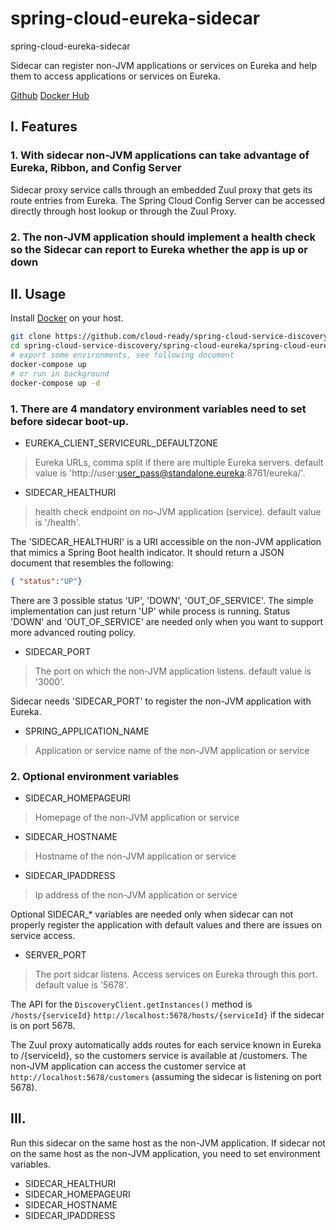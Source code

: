 # spring-cloud-eureka-sidecar
spring-cloud-eureka-sidecar

Sidecar can register non-JVM applications or services on Eureka and help them to access applications or services on Eureka.

[Github](https://github.com/cloud-ready/spring-cloud-service-discovery/tree/develop/spring-cloud-eureka/spring-cloud-eureka-sidecar)
[Docker Hub](https://hub.docker.com/r/cloudready/spring-cloud-eureka-server/)

## I. Features

### 1. With sidecar non-JVM applications can take advantage of Eureka, Ribbon, and Config Server

Sidecar proxy service calls through an embedded Zuul proxy that gets its route entries from Eureka.
The Spring Cloud Config Server can be accessed directly through host lookup or through the Zuul Proxy.

### 2. The non-JVM application should implement a health check so the Sidecar can report to Eureka whether the app is up or down

## II. Usage

Install [Docker](https://www.docker.com/community-edition) on your host.

```bash
git clone https://github.com/cloud-ready/spring-cloud-service-discovery.git
cd spring-cloud-service-discovery/spring-cloud-eureka/spring-cloud-eureka-sidecar
# export some environments, see following document
docker-compose up
# or run in background
docker-compose up -d
```

### 1. There are 4 mandatory environment variables need to set before sidecar boot-up.

- EUREKA_CLIENT_SERVICEURL_DEFAULTZONE
> Eureka URLs, comma split if there are multiple Eureka servers. default value is 'http://user:user_pass@standalone.eureka:8761/eureka/'.

- SIDECAR_HEALTHURI
> health check endpoint on no-JVM application (service). default value is '/health'.

The 'SIDECAR_HEALTHURI' is a URI accessible on the non-JVM application that mimics a Spring Boot health indicator.
It should return a JSON document that resembles the following:
```json
{ "status":"UP"}
```
There are 3 possible status 'UP', 'DOWN', 'OUT_OF_SERVICE'.
The simple implementation can just return 'UP' while process is running.
Status 'DOWN' and 'OUT_OF_SERVICE' are needed only when you want to support more advanced routing policy.

- SIDECAR_PORT
> The port on which the non-JVM application listens. default value is '3000'.

Sidecar needs 'SIDECAR_PORT' to register the non-JVM application with Eureka.

- SPRING_APPLICATION_NAME
> Application or service name of the non-JVM application or service 

### 2. Optional environment variables

- SIDECAR_HOMEPAGEURI
> Homepage of the non-JVM application or service
- SIDECAR_HOSTNAME
> Hostname of the non-JVM application or service
- SIDECAR_IPADDRESS
> Ip address of the non-JVM application or service

Optional SIDECAR_* variables are needed only when sidecar can not properly register the application with default values 
and there are issues on service access.

- SERVER_PORT
> The port sidcar listens. Access services on Eureka through this port. default value is '5678'.

The API for the `DiscoveryClient.getInstances()` method is `/hosts/{serviceId}`
`http://localhost:5678/hosts/{serviceId}` if the sidecar is on port 5678.


The Zuul proxy automatically adds routes for each service known in Eureka to /{serviceId}, 
so the customers service is available at /customers. 
The non-JVM application can access the customer service at `http://localhost:5678/customers` (assuming the sidecar is listening on port 5678).


## III. 

Run this sidecar on the same host as the non-JVM application.
If sidecar not on the same host as the non-JVM application, you need to set environment variables.

- SIDECAR_HEALTHURI
- SIDECAR_HOMEPAGEURI
- SIDECAR_HOSTNAME
- SIDECAR_IPADDRESS
